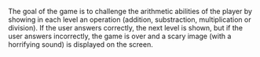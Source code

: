 The goal of the game is to challenge the arithmetic abilities of the player by showing in each level an operation (addition, substraction, multiplication or division). If the user answers correctly, the next level is shown, but if the user answers incorrectly, the game is over and a scary image (with a horrifying sound) is displayed on the screen. 
